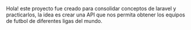 Hola! este proyecto fue creado para consolidar conceptos de laravel y practicarlos, la idea es crear una API que nos permita obtener los equipos de futbol de diferentes ligas del mundo.

